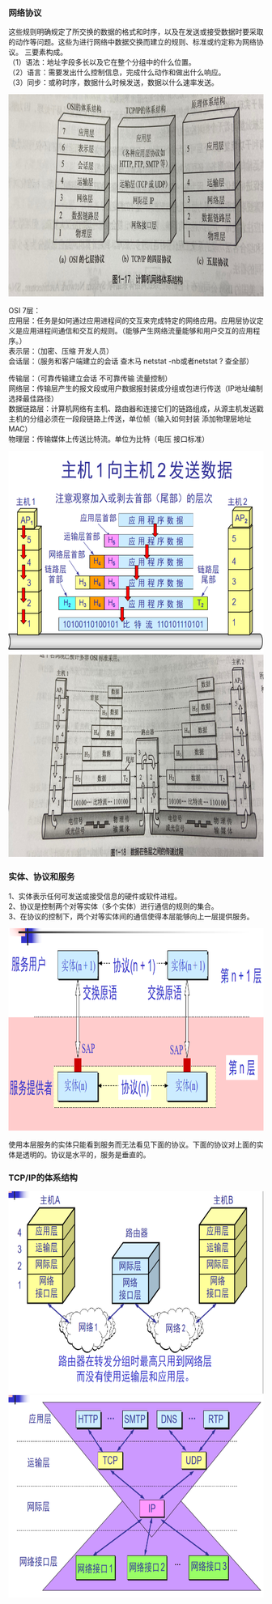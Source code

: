 ### 网络协议  
这些规则明确规定了所交换的数据的格式和时序，以及在发送或接受数据时要采取的动作等问题。这些为进行网络中数据交换而建立的规则、标准或约定称为网络协议。
三要素构成。  
（1）语法：地址字段多长以及它在整个分组中的什么位置。  
（2）语言：需要发出什么控制信息，完成什么动作和做出什么响应。  
（3）同步：或称时序，数据什么时候发送，数据以什么速率发送。

<img src="./imgs/计算机网络体系结构.png" width="800" height="400"  alt="计算机网络体系结构" >


OSI 7层：  
应用层：任务是如何通过应用进程间的交互来完成特定的网络应用。应用层协议定义是应用进程间通信和交互的规则。（能够产生网络流量能够和用户交互的应用程序。）  
表示层：（加密、压缩 开发人员）    
会话层：（服务和客户端建立的会话 查木马 netstat -nb或者netstat ? 查全部）  

传输层：（可靠传输建立会话 不可靠传输 流量控制）    
网络层：传输层产生的报文段或用户数据报封装成分组或包进行传送（IP地址编制 选择最佳路径）   
数据链路层：计算机网络有主机、路由器和连接它们的链路组成，从源主机发送戳主机的分组必须在一段段链路上传送，单位帧（输入如何封装 添加物理层地址 MAC）  
物理层：传输媒体上传送比特流。单位为比特（电压 接口标准）  

<img src="./imgs/数据在各层之间的传输过程1.png" width="800" height="400"  alt="数据在各层之间的传输过程1" >

<img src="./imgs/数据在各层之间的传输过程.png" width="800" height="400"  alt="数据在各层之间的传输过程" >

### 实体、协议和服务  
1、实体表示任何可发送或接受信息的硬件或软件进程。  
2、协议是控制两个对等实体（多个实体）进行通信的规则的集合。  
3、在协议的控制下，两个对等实体间的通信使得本层能够向上一层提供服务。

<img src="./imgs/相邻两层之间的关系.png" width="800" height="400"  alt="相邻两层之间的关系" >

使用本层服务的实体只能看到服务而无法看见下面的协议。下面的协议对上面的实体是透明的。协议是水平的，服务是垂直的。

### TCP/IP的体系结构  
<img src="./imgs/4层协议的表示方法.png" width="800" height="400"  alt="4层协议的表示方法" >

<img src="./imgs/4层协议簇示意图.png" width="800" height="400"  alt="4层协议簇示意图" >

